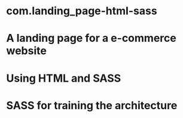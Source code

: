 # com.landing_page-html-sass
# A landing page for a e-commerce website
# Using HTML and SASS 
# SASS for training the architecture
